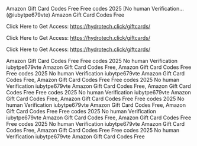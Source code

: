 Amazon Gift Card Codes Free Free codes 2025 [No human Verification... (@iubytpe679vte) Amazon Gift Card Codes Free

Click Here to Get Access: https://hydrotech.click/giftcards/

Click Here to Get Access: https://hydrotech.click/giftcards/

Click Here to Get Access: https://hydrotech.click/giftcards/

Amazon Gift Card Codes Free Free codes 2025 No human Verification iubytpe679vte Amazon Gift Card Codes Free, Amazon Gift Card Codes Free Free codes 2025 No human Verification iubytpe679vte Amazon Gift Card Codes Free, Amazon Gift Card Codes Free Free codes 2025 No human Verification iubytpe679vte Amazon Gift Card Codes Free, Amazon Gift Card Codes Free Free codes 2025 No human Verification iubytpe679vte Amazon Gift Card Codes Free, Amazon Gift Card Codes Free Free codes 2025 No human Verification iubytpe679vte Amazon Gift Card Codes Free, Amazon Gift Card Codes Free Free codes 2025 No human Verification iubytpe679vte Amazon Gift Card Codes Free, Amazon Gift Card Codes Free Free codes 2025 No human Verification iubytpe679vte Amazon Gift Card Codes Free, Amazon Gift Card Codes Free Free codes 2025 No human Verification iubytpe679vte Amazon Gift Card Codes Free
